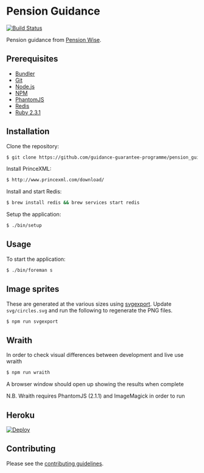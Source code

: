 # Pension Guidance

[![Build Status](https://travis-ci.org/guidance-guarantee-programme/pension_guidance.svg)](https://travis-ci.org/guidance-guarantee-programme/pension_guidance)

Pension guidance from [Pension Wise].


## Prerequisites

* [Bundler]
* [Git]
* [Node.js][Node]
* [NPM]
* [PhantomJS][phantomjs]
* [Redis]
* [Ruby 2.3.1][Ruby]


## Installation

Clone the repository:

```sh
$ git clone https://github.com/guidance-guarantee-programme/pension_guidance.git
```

Install PrinceXML:

```sh
$ http://www.princexml.com/download/
```

Install and start Redis:

```sh
$ brew install redis && brew services start redis
```

Setup the application:

```sh
$ ./bin/setup
```

## Usage

To start the application:

```sh
$ ./bin/foreman s
```

## Image sprites

These are generated at the various sizes using [svgexport]. Update `svg/circles.svg` and run the following to
regenerate the PNG files.

```sh
$ npm run svgexport
```

## Wraith

In order to check visual differences between development and live use wraith

```sh
$ npm run wraith
```

A browser window should open up showing the results when complete

N.B. Wraith requires PhantomJS (2.1.1) and ImageMagick in order to run

## Heroku

[![Deploy](https://www.herokucdn.com/deploy/button.png)](https://heroku.com/deploy)


## Contributing

Please see the [contributing guidelines](/CONTRIBUTING.md).

[bundler]: http://bundler.io
[git]: http://git-scm.com
[heroku]: https://www.heroku.com
[node]: http://nodejs.org
[npm]: https://www.npmjs.org
[pension wise]: https://www.pensionwise.gov.uk
[phantomjs]: http://phantomjs.org
[redis]: http://redis.io/
[ruby]: http://www.ruby-lang.org/en
[svgexport]: https://github.com/shakiba/svgexport
